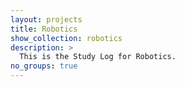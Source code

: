 ```yaml
---
layout: projects
title: Robotics
show_collection: robotics
description: >
  This is the Study Log for Robotics.
no_groups: true
---
```

